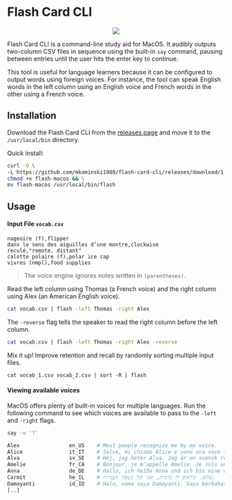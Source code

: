 # Flash Card CLI

<p align="center">
  <img src="https://user-images.githubusercontent.com/2894330/35425631-36b7d03a-022a-11e8-83ae-93a8cbde1d45.gif">
</p>

Flash Card CLI is a command-line study aid for MacOS. It audibly outputs two-column CSV files in sequence using the built-in `say` command, pausing between entries until the user hits the enter key to continue.

This tool is useful for language learners because it can be configured to output words using foreign voices. For instance, the tool can speak English words in the left column using an English voice and French words in the other using a French voice.

## Installation

Download the Flash Card CLI from the [releases page](https://github.com/mkaminski1988/flash-card-cli/releases) and move it to the `/usr/local/bin` directory. 

Quick install:

```bash
curl -O \
-L https://github.com/mkaminski1988/flash-card-cli/releases/download/1.0/flash-macos && \
chmod +x flash-macos && \
mv flash-macos /usr/local/bin/flash
```

## Usage

#### Input File `vocab.csv`

```csv
nageoire (f),flipper
dans le sens des aiguilles d’une montre,clockwise
reculé,"remote, distant"
calotte polaire (f),polar ice cap
vivres (nmpl),food supplies
```

> The voice engine ignores notes written in `(parentheses)`.

Read the left column using Thomas (a French voice) and the right column using Alex (an American English voice).

```bash
cat vocab.csv | flash -left Thomas -right Alex
```

The `-reverse` flag tells the speaker to read the right column before the left column.

```bash
cat vocab.csv | flash -left Thomas -right Alex -reverse
```

Mix it up! Improve retention and recall by randomly sorting multiple input files.

```
cat vocab_1.csv vocab_2.csv | sort -R | flash
```

#### Viewing available voices

MacOS offers plenty of built-in voices for multiple languages. Run the following command to see which voices are available to pass to the `-left` and `-right` flags.

```bash
say -v '?'
```

```bash
Alex                en_US    # Most people recognize me by my voice.
Alice               it_IT    # Salve, mi chiamo Alice e sono una voce italiana.
Alva                sv_SE    # Hej, jag heter Alva. Jag är en svensk röst.
Amelie              fr_CA    # Bonjour, je m’appelle Amelie. Je suis une voix canadienne.
Anna                de_DE    # Hallo, ich heiße Anna und ich bin eine deutsche Stimme.
Carmit              he_IL    # שלום. קוראים לי כרמית, ואני קול בשפה העברית.
Damayanti           id_ID    # Halo, nama saya Damayanti. Saya berbahasa Indonesia.
[..]
```
